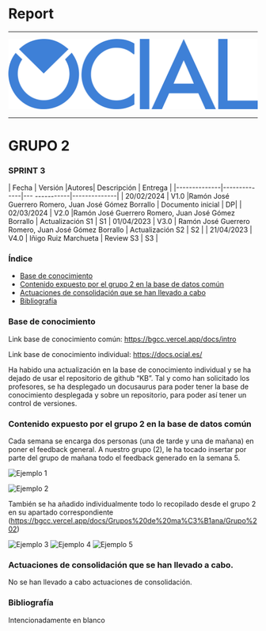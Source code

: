 # Report
---

<MDXLayout>
  <img src="https://github.com/ispp-2324-ocial/KB/blob/main/assets/Texto_Ocial.png?raw=true" alt="Texto_Ocial" className="img-centered img-custom-height" />
</MDXLayout>

---

# GRUPO 2

### SPRINT 3

| Fecha | Versión |Autores| Descripción | Entrega |
|--------------|--------------|---  -----------|--------------|
|   20/02/2024     | V1.0     |Ramón José Guerrero Romero, Juan José Gómez Borrallo |  Documento inicial   | DP|
|     02/03/2024   |  V2.0    |Ramón José Guerrero Romero, Juan José Gómez Borrallo |    Actualización S1 | S1
|     01/04/2023  |    V3.0 | Ramón José Guerrero Romero, Juan José Gómez Borrallo |  Actualización S2 | S2 |
|     21/04/2023  |    V4.0 | Iñigo Ruiz Marchueta |  Review S3 | S3 |

### Índice

- [Base de conocimiento](#base-de-conocimiento)
- [Contenido expuesto por el grupo 2 en la base de datos común](#contenido-expuesto-por-el-grupo-2-en-la-base-de-datos-común)
- [Actuaciones de consolidación que se han llevado a cabo](#actuaciones-de-consolidación-que-se-han-llevado-a-cabo)
- [Bibliografía](#bibliografía)


### Base de conocimiento

Link base de conocimiento común: https://bgcc.vercel.app/docs/intro 

Link base de conocimiento individual: https://docs.ocial.es/ 

Ha habido una actualización en la base de conocimiento individual y se ha dejado de usar el repositorio de github “KB”. Tal y como han solicitado los profesores, se ha desplegado un docusaurus para poder tener la base de conocimiento desplegada y sobre un repositorio, para poder así tener un control de versiones.

### Contenido expuesto por el grupo 2 en la base de datos común

Cada semana se encarga dos personas (una de tarde y una de mañana) en poner el feedback general. A nuestro grupo (2), le ha tocado insertar por parte del grupo de mañana todo el feedback generado en la semana 5. 

![Ejemplo 1](https://i.gyazo.com/4f65d1f1355a0dbb45168e7a0505acf3.png)

![Ejemplo 2](https://i.gyazo.com/9bb4589cbd110a8052f82df9b718f391.png)


También se ha añadido individualmente todo lo recopilado desde el grupo 2 en su apartado correspondiente (https://bgcc.vercel.app/docs/Grupos%20de%20ma%C3%B1ana/Grupo%202)

![Ejemplo 3](https://i.gyazo.com/95dc3c411151771600ce6ada671c4fc4.png)
![Ejemplo 4](https://i.gyazo.com/c8d252fb9ed7466d0d070cf468efe1af.png)
![Ejemplo 5](https://i.gyazo.com/6e325202e208dded9d9c62781a265006.png)


### Actuaciones de consolidación que se han llevado a cabo. 

No se han llevado a cabo actuaciones de consolidación. 

### Bibliografía

Intencionadamente en blanco